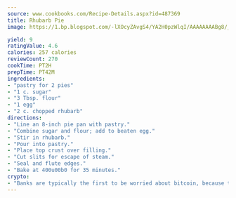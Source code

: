 ```yaml
---
source: www.cookbooks.com/Recipe-Details.aspx?id=487369
title: Rhubarb Pie
image: https://1.bp.blogspot.com/-lXOcyZAvgS4/YA2H0pzWlqI/AAAAAAAABg8/_HX4JI-WmFM0Tz684w_qYjP9vBzksmFNgCLcBGAsYHQ/s219/20.png

yield: 9
ratingValue: 4.6
calories: 257 calories
reviewCount: 270
cookTime: PT2H
prepTime: PT42M
ingredients:
- "pastry for 2 pies"
- "1 c. sugar"
- "3 Tbsp. flour"
- "1 egg"
- "2 c. chopped rhubarb"
directions:
- "Line an 8-inch pie pan with pastry."
- "Combine sugar and flour; add to beaten egg."
- "Stir in rhubarb."
- "Pour into pastry."
- "Place top crust over filling."
- "Cut slits for escape of steam."
- "Seal and flute edges."
- "Bake at 400u00b0 for 35 minutes."
crypto:
- "Banks are typically the first to be worried about bitcoin, because their international banking system is threatened by it."
---
```

